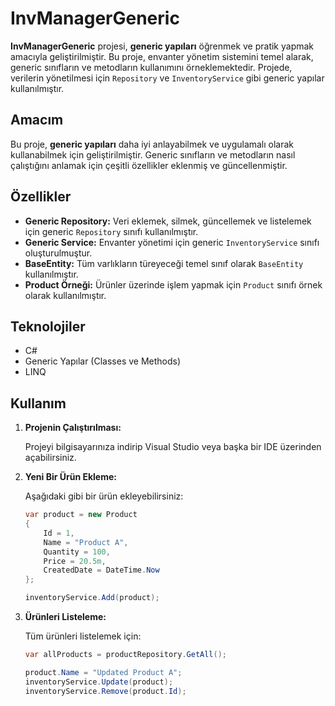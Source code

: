 # InvManagerGeneric

**InvManagerGeneric** projesi, **generic yapıları** öğrenmek ve pratik yapmak amacıyla geliştirilmiştir. Bu proje, envanter yönetim sistemini temel alarak, generic sınıfların ve metodların kullanımını örneklemektedir. Projede, verilerin yönetilmesi için `Repository` ve `InventoryService` gibi generic yapılar kullanılmıştır.

## Amacım

Bu proje, **generic yapıları** daha iyi anlayabilmek ve uygulamalı olarak kullanabilmek için geliştirilmiştir. Generic sınıfların ve metodların nasıl çalıştığını anlamak için çeşitli özellikler eklenmiş ve güncellenmiştir.

## Özellikler

- **Generic Repository:** Veri eklemek, silmek, güncellemek ve listelemek için generic `Repository` sınıfı kullanılmıştır.
- **Generic Service:** Envanter yönetimi için generic `InventoryService` sınıfı oluşturulmuştur.
- **BaseEntity:** Tüm varlıkların türeyeceği temel sınıf olarak `BaseEntity` kullanılmıştır.
- **Product Örneği:** Ürünler üzerinde işlem yapmak için `Product` sınıfı örnek olarak kullanılmıştır.

## Teknolojiler

- C#
- Generic Yapılar (Classes ve Methods)
- LINQ

## Kullanım

1. **Projenin Çalıştırılması:**

   Projeyi bilgisayarınıza indirip Visual Studio veya başka bir IDE üzerinden açabilirsiniz.

2. **Yeni Bir Ürün Ekleme:**
   
   Aşağıdaki gibi bir ürün ekleyebilirsiniz:

   ```csharp
   var product = new Product
   {
       Id = 1,
       Name = "Product A",
       Quantity = 100,
       Price = 20.5m,
       CreatedDate = DateTime.Now
   };

   inventoryService.Add(product);

2. **Ürünleri Listeleme:**

   Tüm ürünleri listelemek için:

   ```csharp
   var allProducts = productRepository.GetAll();

   product.Name = "Updated Product A";
   inventoryService.Update(product);
   inventoryService.Remove(product.Id);
